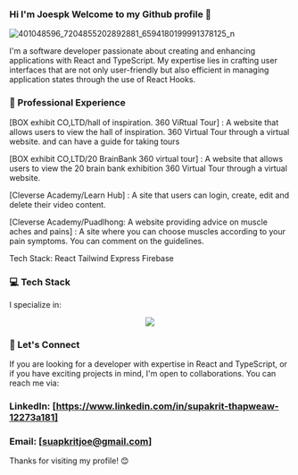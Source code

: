 ### Hi I'm Joespk Welcome to my Github profile  👋

![401048596_7204855202892881_6594180199991378125_n](https://github.com/Joespk/Joespk/assets/96042239/a8ead46a-33e3-4b85-9a10-a0957e091410) 


I'm a software developer passionate about creating and enhancing applications with React and TypeScript. My expertise lies in crafting user interfaces that are not only user-friendly but also efficient in managing application states through the use of React Hooks.

### 🚀 Professional Experience  

[BOX exhibit CO,LTD/hall of inspiration. 360 ViRtual Tour] : A website that allows users to view the hall of inspiration. 360 Virtual Tour through a virtual website. and can have a guide for taking tours

[BOX exhibit CO,LTD/20 BrainBank 360 virtual tour] : A website that allows users to view the 20 brain bank exhibition  360 Virtual Tour through a virtual website. 

[Cleverse Academy/Learn Hub] : A site that users can login, create, edit and delete their video content.

[Cleverse Academy/Puadlhong: A website providing advice on muscle aches and pains] : A site where you can choose muscles according to your pain symptoms. You can comment on the guidelines. 

Tech Stack: React Tailwind Express Firebase

### 💻 Tech Stack
I specialize in:
<p align="center">
  <a href="https://skillicons.dev">
    <img src="https://skillicons.dev/icons?i=js,ts,react,tailwind,nodejs,express,prisma,postgres,git,docker,firebase,wordpress,vscode,figma,adobe" />
  </a>
</p>


### 🤝 Let's Connect
If you are looking for a developer with expertise in React and TypeScript, or if you have exciting projects in mind, I'm open to collaborations. You can reach me via:

### LinkedIn: [https://www.linkedin.com/in/supakrit-thapweaw-12273a181]
### Email: [suapkritjoe@gmail.com]
Thanks for visiting my profile! 😊
